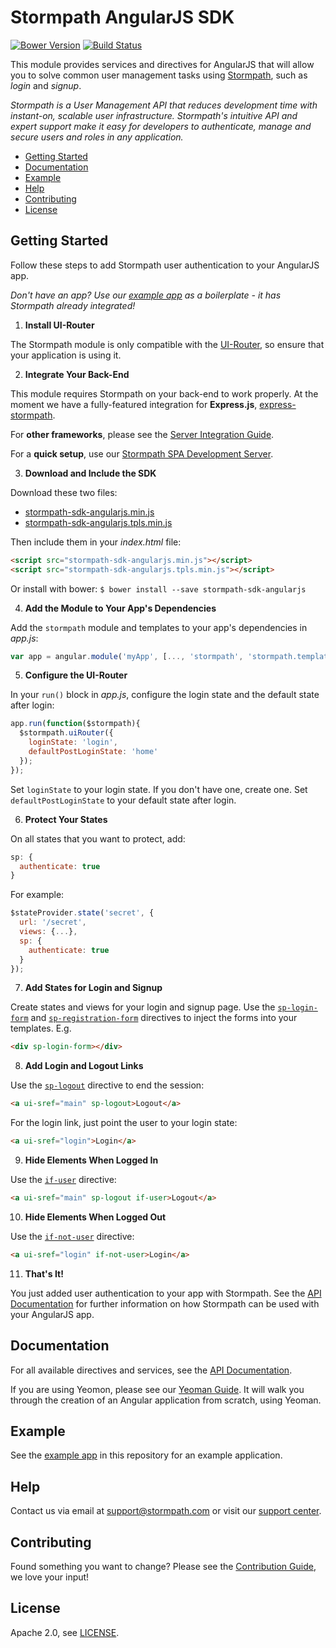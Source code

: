 # Stormpath AngularJS SDK

[![Bower Version](https://img.shields.io/bower/v/stormpath-sdk-angularjs.svg?style=flat)](https://bower.io)
[![Build Status](https://img.shields.io/travis/stormpath/stormpath-sdk-angularjs.svg?style=flat)](https://travis-ci.org/stormpath/stormpath-sdk-angularjs)

This module provides services and directives for AngularJS that will allow you to solve common user management tasks using [Stormpath](https://stormpath.com/), such as *login* and *signup*.

*Stormpath is a User Management API that reduces development time with instant-on, scalable user infrastructure. Stormpath's intuitive API and expert support make it easy for developers to authenticate, manage and secure users and roles in any application.*

* [Getting Started](#getting-started)
* [Documentation](#documentation)
* [Example](#example)
* [Help](#help)
* [Contributing](#contributing)
* [License](#license)

## Getting Started

Follow these steps to add Stormpath user authentication to your AngularJS app.

*Don't have an app? Use our [example app][] as a boilerplate - it has Stormpath already integrated!*

1. **Install UI-Router**

  The Stormpath module is only compatible with the [UI-Router][], so ensure that your application is using it.

2. **Integrate Your Back-End**

  This module requires Stormpath on your back-end to work properly. At the moment we
  have a fully-featured integration for **Express.js**, [express-stormpath][].

  For **other frameworks**, please see the [Server Integration Guide][].

  For a **quick setup**, use our [Stormpath SPA Development Server][].

3. **Download and Include the SDK**

  Download these two files:

  * [stormpath-sdk-angularjs.min.js](https://raw.githubusercontent.com/stormpath/stormpath-sdk-angularjs/master/dist/stormpath-sdk-angularjs.min.js)
  * [stormpath-sdk-angularjs.tpls.min.js](https://raw.githubusercontent.com/stormpath/stormpath-sdk-angularjs/master/dist/stormpath-sdk-angularjs.tpls.min.js)

  Then include them in your *index.html* file:

  ```html
  <script src="stormpath-sdk-angularjs.min.js"></script>
  <script src="stormpath-sdk-angularjs.tpls.min.js"></script>
  ```

  Or install with bower: `$ bower install --save stormpath-sdk-angularjs`

4. **Add the Module to Your App's Dependencies**

  Add the `stormpath` module and templates to your app's dependencies in *app.js*:

  ```javascript
  var app = angular.module('myApp', [..., 'stormpath', 'stormpath.templates']);
  ```

5. **Configure the UI-Router**

  In your `run()` block in *app.js*, configure the login state and the default state after login:

  ```javascript
  app.run(function($stormpath){
    $stormpath.uiRouter({
      loginState: 'login',
      defaultPostLoginState: 'home'
    });
  });
  ```

  Set `loginState` to your login state. If you don't have one, create one.
  Set `defaultPostLoginState` to your default state after login.

6. **Protect Your States**

  On all states that you want to protect, add:

  ```javascript
  sp: {
    authenticate: true
  }
  ```

  For example:

  ```javascript
  $stateProvider.state('secret', {
    url: '/secret',
    views: {...},
    sp: {
      authenticate: true
    }
  });
  ```

7. **Add States for Login and Signup**

  Create states and views for your login and signup page. Use the [`sp-login-form`][] and [`sp-registration-form`][] directives to inject the forms into your templates. E.g.

  ```html
  <div sp-login-form></div>
  ```

8. **Add Login and Logout Links**

  Use the [`sp-logout`][] directive to end the session:

  ```html
  <a ui-sref="main" sp-logout>Logout</a>
  ```

  For the login link, just point the user to your login state:

  ```html
  <a ui-sref="login">Login</a>
  ```

9. **Hide Elements When Logged In**

  Use the [`if-user`][] directive:

  ```html
  <a ui-sref="main" sp-logout if-user>Logout</a>
  ```

10. **Hide Elements When Logged Out**

  Use the [`if-not-user`][] directive:

  ```html
  <a ui-sref="login" if-not-user>Login</a>
  ```

11. **That's It!**

  You just added user authentication to your app with Stormpath. See the [API Documentation][] for further information on how Stormpath can be used with your AngularJS app.

## Documentation

For all available directives and services, see the [API Documentation][].

If you are using Yeomon, please see our [Yeoman Guide][].  It will walk
you through the creation of an Angular application from scratch, using Yeoman.

## Example

See the [example app][] in this repository for an example application.

## Help

Contact us via email at support@stormpath.com or visit our [support center][].

## Contributing

Found something you want to change? Please see the [Contribution Guide](CONTRIBUTING.md),
we love your input!

## License

Apache 2.0, see [LICENSE](LICENSE).

[`if-user`]: https://docs.stormpath.com/angularjs/sdk/#/api/stormpath.ifUser:ifUser
[`if-not-user`]: https://docs.stormpath.com/angularjs/sdk/#/api/stormpath.ifNotUser:ifNotUser
[`sp-login-form`]: https://docs.stormpath.com/angularjs/sdk/#/api/stormpath.spLoginForm:spLoginForm
[`sp-logout`]: https://docs.stormpath.com/angularjs/sdk/#/api/stormpath.spLogout:spLogout
[`sp-registration-form`]: https://docs.stormpath.com/angularjs/sdk/#/api/stormpath.spRegistrationForm:spRegistrationForm
[example app]: https://github.com/stormpath/stormpath-sdk-angularjs/tree/master/example/dashboard-app
[API Documentation]: https://docs.stormpath.com/angularjs/sdk/
[Server Integration Guide]: https://docs.stormpath.com/angularjs/sdk/#/server
[express-stormpath]: https://github.com/stormpath/express-stormpath
[Stormpath SPA Development Server]: https://github.com/stormpath/stormpath-spa-dev-server
[UI-Router]: https://github.com/angular-ui/ui-router
[Yeoman Guide]: https://docs.stormpath.com/angularjs/guide
[support center]: https://support.stormpath.com
